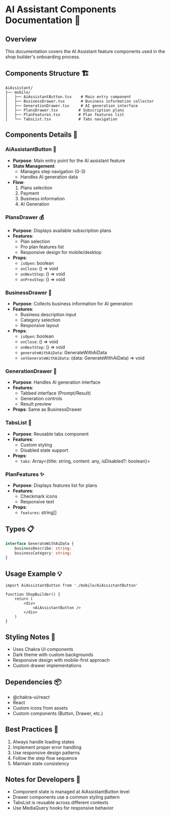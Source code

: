 # AI Assistant Components Documentation 🤖

## Overview
This documentation covers the AI Assistant feature components used in the shop builder's onboarding process.

## Components Structure 🏗️

```
AiAssistant/
├── mobile/
│   ├── AiAssistantButton.tsx    # Main entry component
│   ├── BusinessDrawer.tsx       # Business information collector
│   ├── GenerationDrawer.tsx     # AI generation interface
│   ├── PlansDrawer.tsx         # Subscription plans
│   ├── PlanFeatures.tsx        # Plan features list
│   └── TabsList.tsx            # Tabs navigation
```

## Components Details 📝

### AiAssistantButton 🎯
- **Purpose**: Main entry point for the AI assistant feature
- **State Management**:
  - Manages step navigation (0-3)
  - Handles AI generation data
- **Flow**:
  1. Plans selection
  2. Payment
  3. Business information
  4. AI Generation

### PlansDrawer 💰
- **Purpose**: Displays available subscription plans
- **Features**:
  - Plan selection
  - Pro plan features list
  - Responsive design for mobile/desktop
- **Props**:
  - `isOpen`: boolean
  - `onClose`: () => void
  - `onNextStep`: () => void
  - `onPrevStep`: () => void

### BusinessDrawer 💼
- **Purpose**: Collects business information for AI generation
- **Features**:
  - Business description input
  - Category selection
  - Responsive layout
- **Props**:
  - `isOpen`: boolean
  - `onClose`: () => void
  - `onNextStep`: () => void
  - `generateWithAiData`: GenerateWithAiData
  - `setGenerateWithAiData`: (data: GenerateWithAiData) => void

### GenerationDrawer 🎨
- **Purpose**: Handles AI generation interface
- **Features**:
  - Tabbed interface (Prompt/Result)
  - Generation controls
  - Result preview
- **Props**: Same as BusinessDrawer

### TabsList 📑
- **Purpose**: Reusable tabs component
- **Features**:
  - Custom styling
  - Disabled state support
- **Props**:
  - `tabs`: Array<{title: string, content: any, isDisabled?: boolean}>

### PlanFeatures ✨
- **Purpose**: Displays features list for plans
- **Features**:
  - Checkmark icons
  - Responsive text
- **Props**:
  - `features`: string[]

## Types 📋

```typescript
interface GenerateWithAiData {
    businessDescribe: string;
    businessCategory: string;
}
```

## Usage Example 💡

```tsx
import AiAssistantButton from './mobile/AiAssistantButton'

function ShopBuilder() {
    return (
        <div>
            <AiAssistantButton />
        </div>
    )
}
```

## Styling Notes 🎨
- Uses Chakra UI components
- Dark theme with custom backgrounds
- Responsive design with mobile-first approach
- Custom drawer implementations

## Dependencies 📦
- @chakra-ui/react
- React
- Custom icons from assets
- Custom components (Button, Drawer, etc.)

## Best Practices 🚀
1. Always handle loading states
2. Implement proper error handling
3. Use responsive design patterns
4. Follow the step flow sequence
5. Maintain state consistency

## Notes for Developers 📌
- Component state is managed at AiAssistantButton level
- Drawer components use a common styling pattern
- TabsList is reusable across different contexts
- Use MediaQuery hooks for responsive behavior
